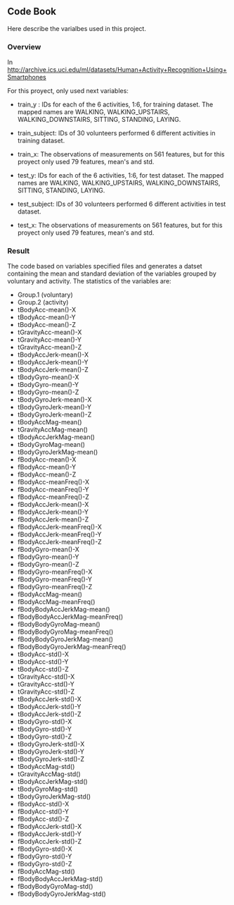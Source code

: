 ## Code Book

Here describe the varialbes used in this project.

### Overview
In http://archive.ics.uci.edu/ml/datasets/Human+Activity+Recognition+Using+Smartphones

For this proyect, only used next variables:

* train_y : IDs for each of the 6 activities, 1:6, for training dataset. The mapped names are WALKING, WALKING_UPSTAIRS, WALKING_DOWNSTAIRS, SITTING, STANDING, LAYING.
* train_subject: IDs of 30 volunteers performed 6 different activities in training dataset.
* train_x: The observations of measurements on 561 features, but for this proyect only used 79 features, mean's and std.

* test_y: IDs for each of the 6 activities, 1:6, for test dataset. The mapped names are WALKING, WALKING_UPSTAIRS, WALKING_DOWNSTAIRS, SITTING, STANDING, LAYING.
* test_subject: IDs of 30 volunteers performed 6 different activities in test dataset.
* test_x: The observations of measurements on 561 features, but for this proyect only used 79 features, mean's and std.

### Result
The code based on variables specified files and generates a datset containing the mean and standard deviation of the variables grouped by voluntary and activity. The statistics of the variables are:
* Group.1 (voluntary)
* Group.2 (activity)
* tBodyAcc-mean()-X
* tBodyAcc-mean()-Y
* tBodyAcc-mean()-Z
* tGravityAcc-mean()-X
* tGravityAcc-mean()-Y
* tGravityAcc-mean()-Z
* tBodyAccJerk-mean()-X
* tBodyAccJerk-mean()-Y
* tBodyAccJerk-mean()-Z
* tBodyGyro-mean()-X
* tBodyGyro-mean()-Y
* tBodyGyro-mean()-Z
* tBodyGyroJerk-mean()-X
* tBodyGyroJerk-mean()-Y
* tBodyGyroJerk-mean()-Z
* tBodyAccMag-mean()
* tGravityAccMag-mean()
* tBodyAccJerkMag-mean()
* tBodyGyroMag-mean()
* tBodyGyroJerkMag-mean()
* fBodyAcc-mean()-X
* fBodyAcc-mean()-Y
* fBodyAcc-mean()-Z
* fBodyAcc-meanFreq()-X
* fBodyAcc-meanFreq()-Y
* fBodyAcc-meanFreq()-Z
* fBodyAccJerk-mean()-X
* fBodyAccJerk-mean()-Y
* fBodyAccJerk-mean()-Z
* fBodyAccJerk-meanFreq()-X
* fBodyAccJerk-meanFreq()-Y
* fBodyAccJerk-meanFreq()-Z
* fBodyGyro-mean()-X
* fBodyGyro-mean()-Y
* fBodyGyro-mean()-Z
* fBodyGyro-meanFreq()-X
* fBodyGyro-meanFreq()-Y
* fBodyGyro-meanFreq()-Z
* fBodyAccMag-mean()
* fBodyAccMag-meanFreq()
* fBodyBodyAccJerkMag-mean()
* fBodyBodyAccJerkMag-meanFreq()
* fBodyBodyGyroMag-mean()
* fBodyBodyGyroMag-meanFreq()
* fBodyBodyGyroJerkMag-mean()
* fBodyBodyGyroJerkMag-meanFreq()
* tBodyAcc-std()-X
* tBodyAcc-std()-Y
* tBodyAcc-std()-Z
* tGravityAcc-std()-X
* tGravityAcc-std()-Y
* tGravityAcc-std()-Z
* tBodyAccJerk-std()-X
* tBodyAccJerk-std()-Y
* tBodyAccJerk-std()-Z
* tBodyGyro-std()-X
* tBodyGyro-std()-Y
* tBodyGyro-std()-Z
* tBodyGyroJerk-std()-X
* tBodyGyroJerk-std()-Y
* tBodyGyroJerk-std()-Z
* tBodyAccMag-std()
* tGravityAccMag-std()
* tBodyAccJerkMag-std()
* tBodyGyroMag-std()
* tBodyGyroJerkMag-std()
* fBodyAcc-std()-X
* fBodyAcc-std()-Y
* fBodyAcc-std()-Z
* fBodyAccJerk-std()-X
* fBodyAccJerk-std()-Y
* fBodyAccJerk-std()-Z
* fBodyGyro-std()-X
* fBodyGyro-std()-Y
* fBodyGyro-std()-Z
* fBodyAccMag-std()
* fBodyBodyAccJerkMag-std()
* fBodyBodyGyroMag-std()
* fBodyBodyGyroJerkMag-std()

